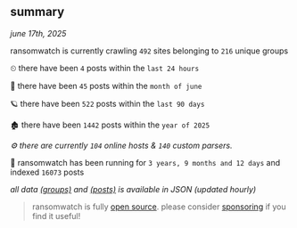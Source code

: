 
## summary
_june 17th, 2025_

ransomwatch is currently crawling `492` sites belonging to `216` unique groups

⏲ there have been `4` posts within the `last 24 hours`

🦈 there have been `45` posts within the `month of june`

🪐 there have been `522` posts within the `last 90 days`

🏚 there have been `1442` posts within the `year of 2025`

_⚙️ there are currently `104` online hosts & `140` custom parsers._

🦕 ransomwatch has been running for `3 years, 9 months and 12 days` and indexed `16073` posts

_all data  [(groups)](http://ransomwhat.telemetry.ltd/groups) and [(posts)](http://ransomwhat.telemetry.ltd/posts) is available in JSON (updated hourly)_

> ransomwatch is fully [open source](https://github.com/joshhighet/ransomwatch#ransomwatch--). please consider [sponsoring](https://github.com/sponsors/joshhighet) if you find it useful!
